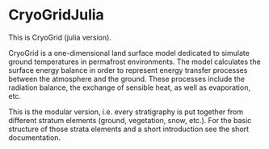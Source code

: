 # CryoGridJulia

This is CryoGrid (julia version). 

CryoGrid is a one-dimensional land surface model dedicated to simulate ground temperatures in permafrost environments. The model calculates the surface energy balance in order to represent energy transfer processes between the atmosphere and the ground. These processes include the radiation balance, the exchange of sensible heat, as well as evaporation, etc. 

This is the modular version, i.e. every stratigraphy is put together from different stratum elements (ground, vegetation, snow, etc.). For the basic structure of those strata elements and a short introduction see the short documentation. 
